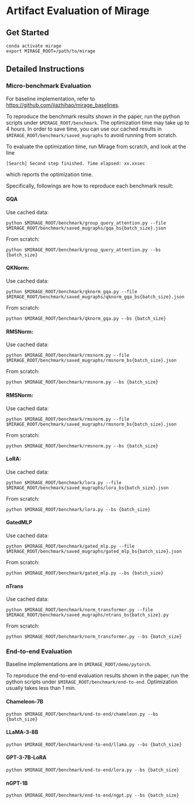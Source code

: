 # Artifact Evaluation of Mirage

## Get Started
```
conda activate mirage
export MIRAGE_ROOT=/path/to/mirage
```

## Detailed Instructions

### Micro-benchmark Evaluation
For baseline implementation, refer to https://github.com/jiazhihao/mirage_baselines.

To reproduce the benchmark results shown in the paper, run the python scripts under `$MIRAGE_ROOT/benchmark`. The optimization time may take up to 4 hours. In order to save time, you can use our cached results in `$MIRAGE_ROOT/benchmark/saved_mugraphs` to avoid running from scratch.

To evaluate the optimization time, run Mirage from scratch, and look at the line
```
[Search] Second step finished. Time elapsed: xx.xxsec
```
which reports the optimization time.

Specifically, followings are how to reproduce each benchmark result:


#### GQA
Use cached data:
```
python $MIRAGE_ROOT/benchmark/group_query_attention.py --file $MIRAGE_ROOT/benchmark/saved_mugraphs/gqa_bs{batch_size}.json
```
From scratch:
```
python $MIRAGE_ROOT/benchmark/group_query_attention.py --bs {batch_size}
```


#### QKNorm:
Use cached data:
```
python $MIRAGE_ROOT/benchmark/qknorm_gqa.py --file $MIRAGE_ROOT/benchmark/saved_mugraphs/qknorm_gqa_bs{batch_size}.json
```
From scratch:
```
python $MIRAGE_ROOT/benchmark/qknorm_gqa.py --bs {batch_size}
```

#### RMSNorm:
Use cached data:
```
python $MIRAGE_ROOT/benchmark/rmsnorm.py --file $MIRAGE_ROOT/benchmark/saved_mugraphs/rmsnorm_bs{batch_size}.json
```
From scratch:
```
python $MIRAGE_ROOT/benchmark/rmsnorm.py --bs {batch_size}
```

#### RMSNorm:
Use cached data:
```
python $MIRAGE_ROOT/benchmark/rmsnorm.py --file $MIRAGE_ROOT/benchmark/saved_mugraphs/rmsnorm_bs{batch_size}.json
```
From scratch:
```
python $MIRAGE_ROOT/benchmark/rmsnorm.py --bs {batch_size}
```

#### LoRA:
Use cached data:
```
python $MIRAGE_ROOT/benchmark/lora.py --file $MIRAGE_ROOT/benchmark/saved_mugraphs/lora_bs{batch_size}.json
```
From scratch:
```
python $MIRAGE_ROOT/benchmark/lora.py --bs {batch_size}
```

#### GatedMLP
Use cached data:
```
python $MIRAGE_ROOT/benchmark/gated_mlp.py --file $MIRAGE_ROOT/benchmark/saved_mugraphs/gated_mlp_bs{batch_size}.json
```
From scratch:
```
python $MIRAGE_ROOT/benchmark/gated_mlp.py --bs {batch_size}
```

#### nTrans
Use cached data:
```
python $MIRAGE_ROOT/benchmark/norm_transformer.py --file $MIRAGE_ROOT/benchmark/saved_mugraphs/ntrans_bs{batch_size}.py
```
From scratch:
```
python $MIRAGE_ROOT/benchmark/norm_transformer.py --bs {batch_size}
```

### End-to-end Evaluation
Baseline implementations are in `$MIRAGE_ROOT/demo/pytorch`.

To reproduce the end-to-end evaluation results shown in the paper, run the python scripts under `$MIRAGE_ROOT/benchmark/end-to-end`. Optimization usually takes less than 1 min.

#### Chameleon-7B
```
python $MIRAGE_ROOT/benchmark/end-to-end/chameleon.py --bs {batch_size}
```

#### LLaMA-3-8B
```
python $MIRAGE_ROOT/benchmark/end-to-end/llama.py --bs {batch_size}
```

#### GPT-3-7B-LoRA
```
python $MIRAGE_ROOT/benchmark/end-to-end/lora.py --bs {batch_size}
```

#### nGPT-1B
```
python $MIRAGE_ROOT/benchmark/end-to-end/ngpt.py --bs {batch_size}
```
